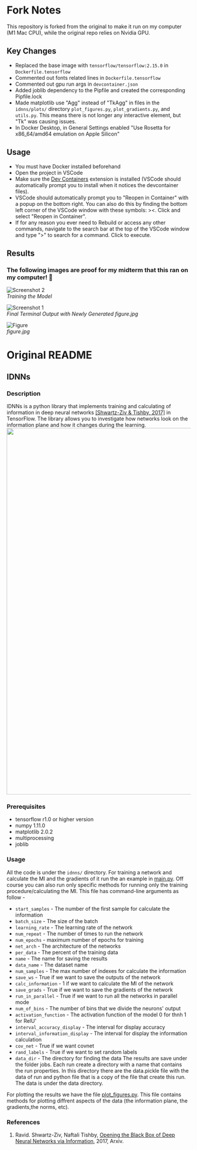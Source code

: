 # Fork Notes
This repository is forked from the original to make it run on my computer (M1 Mac CPU), while the original repo relies on Nvidia GPU.   

## Key Changes
- Replaced the base image with `tensorflow/tensorflow:2.15.0` in `Dockerfile.tensorflow`
- Commented out fonts related lines in `Dockerfile.tensorflow`
- Commented out gpu run args in `devcontainer.json`
- Added joblib dependency to the Pipfile and created the corresponding Pipfile.lock
- Made matplotlib use "Agg" instead of "TkAgg" in files in the `idnns/plots/` directory `plot_figures.py`, `plot_gradients.py`, and `utils.py`. This means there is not longer any interactive element, but "Tk" was causing issues.
- In Docker Desktop, in General Settings enabled "Use Rosetta for x86_64/amd64 emulation on Apple Silicon"

## Usage
- You must have Docker installed beforehand
- Open the project in VSCode
- Make sure the [Dev Containers](https://marketplace.visualstudio.com/items?itemName=ms-vscode-remote.remote-containers) extension is installed (VSCode should automatically prompt you to install when it notices the devcontainer files). 
- VSCode should automatically prompt you to "Reopen in Container" with a popup on the bottom right. You can also do this by finding the bottom left corner of the VSCode window with these symbols: ><. Click and select "Reopen in Container".
- If for any reason you ever need to Rebuild or access any other commands, navigate to the search bar at the top of the VSCode window and type ">" to search for a command. Click to execute.

## Results
### The following images are proof for my midterm that this ran on my computer! 🥳

![Screenshot 2](https://github.com/agoluoglu/IDNNs/assets/119933910/406385fa-a8d2-44b6-b11d-7aba5bd74a40)  
*Training the Model*

![Screenshot 1](https://github.com/agoluoglu/IDNNs/assets/119933910/d238d244-8b45-4b9d-84eb-484ca9cb79dc)  
*Final Terminal Output with Newly Generated figure.jpg*

![Figure](https://github.com/agoluoglu/IDNNs/assets/119933910/cba47e47-2fe7-4285-b7aa-8fe5d9a0c348)  
*figure.jpg*

# Original README
## IDNNs
### Description
IDNNs is a python library that implements training and calculating of information in deep neural networks
[\[Shwartz-Ziv & Tishby, 2017\]](#IDNNs) in TensorFlow. The library allows you to investigate how networks look on the
information plane and how it changes during the learning.
<img src="https://github.com/ravidziv/IDNNs/blob/master/compare_percent_mnist_5_AND_85_PERCENT_old.JPG" width="1000px"/>

### Prerequisites
- tensorflow r1.0 or higher version
- numpy 1.11.0
- matplotlib 2.0.2
- multiprocessing
- joblib

### Usage
All the code is under the `idnns/` directory.
For training a network and calculate the MI and the gradients of it run the an example in [main.py](main.py).
Off course you can also run only specific methods for running only the training procedure/calculating the MI.
This file has command-line arguments as follow - 
 - `start_samples` - The number of the first sample for calculate the information
 - `batch_size` - The size of the batch
 - `learning_rate` - The learning rate of the network
 - `num_repeat` - The number of times to run the network
 - `num_epochs` - maximum number of epochs for training
 - `net_arch` - The architecture of the networks
 - `per_data` - The percent of the training data
 - `name` - The name for saving the results
 - `data_name` - The dataset name
 - `num_samples` - The max number of indexes for calculate the information
 - `save_ws` - True if we want to save the outputs of the network
 - `calc_information` - 1 if we want to calculate the MI of the network
 - `save_grads` - True if we want to save the gradients of the network
 - `run_in_parallel` - True if we want to run all the networks in parallel mode
 - `num_of_bins` - The number of bins that we divide the neurons' output
 - `activation_function` - The activation function of the model 0 for thnh 1 for RelU'
 - `interval_accuracy_display` - The interval for display accuracy
 - `interval_information_display` - The interval for display the information calculation
 - `cov_net` - True if we want covnet
 - `rand_labels` - True if we want to set random labels
 - `data_dir` - The directory for finding the data
The results are save under the folder jobs. Each run create a directory with a name that contains the run properties. In this directory there are the data.pickle file with the data of run and python file that is a copy of the file that create this run.
The data is under the data directory. 

For plotting the results we have the file [plot_figures.py](idnns/plot/plot_figures.py). 
This file contains methods for plotting diffrent aspects of the data (the information plane, the gradients,the norms, etc).

### References

1. <a name="IDNNs"></a> Ravid. Shwartz-Ziv, Naftali Tishby, [Opening the Black Box of Deep Neural Networks via Information](https://arxiv.org/abs/1703.00810), 2017, Arxiv.
